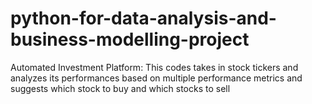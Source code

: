 # python-for-data-analysis-and-business-modelling-project
Automated Investment Platform: This codes takes in stock tickers and analyzes its performances based on multiple performance metrics and suggests which stock to buy and which stocks to sell
